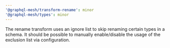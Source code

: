 ```yaml
---
'@graphql-mesh/transform-rename': minor
'@graphql-mesh/types': minor
---
```


The rename transform uses an ignore list to skip renaming certain types in a schema. It should be
possible to manually enable/disable the usage of the exclusion list via configuration.
